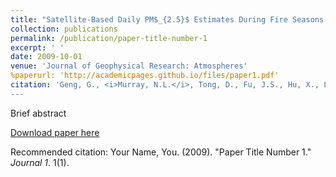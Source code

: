 ```yaml
---
title: "Satellite‐Based Daily PM$_{2.5}$ Estimates During Fire Seasons in Colorado."
collection: publications
permalink: /publication/paper-title-number-1
excerpt: ' '
date: 2009-10-01
venue: 'Journal of Geophysical Research: Atmospheres'
%paperurl: 'http://academicpages.github.io/files/paper1.pdf'
citation: 'Geng, G., <i>Murray, N.L.</i>, Tong, D., Fu, J.S., Hu, X., Lee, P., Meng, X., Chang, H.H. and Liu, Y. (2018). &quot;Satellite‐Based Daily PM$_{2.5}$ Estimates During Fire Seasons in Colorado.&quot; \textit{Journal of Geophysical Research: Atmospheres}, 123(15).
---
```

Brief abstract

[Download paper here](http://academicpages.github.io/files/paper1.pdf)

Recommended citation: Your Name, You. (2009). "Paper Title Number 1." <i>Journal 1</i>. 1(1).

